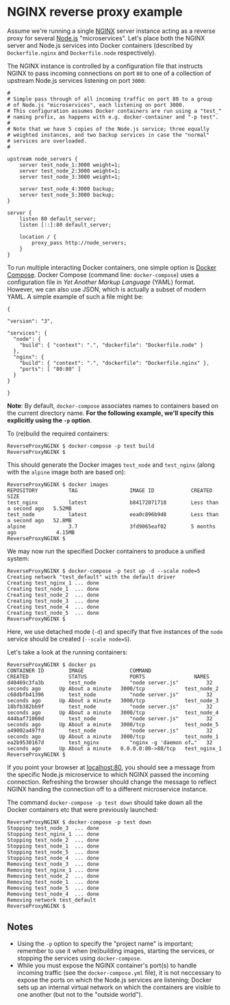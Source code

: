 # NGINX reverse proxy example

Assume we're running a single [NGINX](https://www.nginx.com/) server instance acting as a reverse proxy for several [Node.js](https://nodejs.org/en/) "microservices". Let's place both the NGINX server and Node.js services into Docker containers (described by `Dockerfile.nginx` and `Dockerfile.node` respectively).

The NGINX instance is controlled by a configuration file that instructs NGINX to pass incoming connections on port `80` to one of a collection of upstream Node.js services listening on port `3000`:

	#
	# Simple pass through of all incoming traffic on port 80 to a group
	# of Node.js "microservices", each listening on port 3000.
	# This configuration assumes Docker containers are run using a "test_"
	# naming prefix, as happens with e.g. docker-container and "-p test".
	#
	# Note that we have 5 copies of the Node.js service; three equally
	# weighted instances, and two backup services in case the "normal"
	# services are overloaded.
	#

	upstream node_servers {
		server test_node_1:3000 weight=1;
		server test_node_2:3000 weight=1;
		server test_node_3:3000 weight=1;

		server test_node_4:3000 backup;
		server test_node_5:3000 backup;
	}

	server {
		listen 80 default_server;
		listen [::]:80 default_server;

		location / {
			proxy_pass http://node_servers;
		}
	}

To run multiple interacting Docker containers, one simple option is [Docker Compose](https://docs.docker.com/compose/). Docker Compose (command line: `docker-compose`) uses a configuration file in _Yet Another Markup Language_ (YAML) format. However, we can also use JSON, which is actually a subset of modern YAML. A simple example of such a file might be:

	{

	"version": "3",

	"services": {
	  "node": {
	    "build": { "context": ".", "dockerfile": "Dockerfile.node" }
	  },
	  "nginx": {
	    "build": { "context": ".", "dockerfile": "Dockerfile.nginx" },
	    "ports": [ "80:80" ]
	  }
	}
	
	}

**Note**: By default, `docker-compose` associates names to containers based on the current directory name. **For the following example, we'll specify this explicitly using the `-p` option**.

To (re)build the required containers:

	ReverseProxyNGINX $ docker-compose -p test build
	ReverseProxyNGINX $ 

This should generate the Docker images `test_node` and `test_nginx` (along with the `alpine` image both are based on):

	ReverseProxyNGINX $ docker images
	REPOSITORY          TAG                 IMAGE ID            CREATED                  SIZE
	test_nginx          latest              b84172071718        Less than a second ago   5.52MB
	test_node           latest              eea0c896b9d8        Less than a second ago   52.8MB
	alpine              3.7                 3fd9065eaf02        5 months ago             4.15MB
	ReverseProxyNGINX $

We may now run the specified Docker containers to produce a unified system:

	ReverseProxyNGINX $ docker-compose -p test up -d --scale node=5
	Creating network "test_default" with the default driver
	Creating test_nginx_1 ... done
	Creating test_node_1  ... done
	Creating test_node_2  ... done
	Creating test_node_3  ... done
	Creating test_node_4  ... done
	Creating test_node_5  ... done
	ReverseProxyNGINX $ 

Here, we use detached mode (`-d`) and specify that five instances of the `node` service should be created (`--scale node=5`).

Let's take a look at the running containers:

	ReverseProxyNGINX $ docker ps
	CONTAINER ID        IMAGE               COMMAND                  CREATED             STATUS              PORTS                NAMES
	d40469c3fa3b        test_node           "node server.js"         32 seconds ago      Up About a minute   3000/tcp             test_node_2
	c68dbfb41396        test_node           "node server.js"         32 seconds ago      Up About a minute   3000/tcp             test_node_3
	18bfb382bb9f        test_node           "node server.js"         32 seconds ago      Up About a minute   3000/tcp             test_node_4
	444baf71060d        test_node           "node server.js"         32 seconds ago      Up About a minute   3000/tcp             test_node_5
	a49002a497fd        test_node           "node server.js"         32 seconds ago      Up About a minute   3000/tcp             test_node_1
	ea2b9530167d        test_nginx          "nginx -g 'daemon of…"   32 seconds ago      Up About a minute   0.0.0.0:80->80/tcp   test_nginx_1
	ReverseProxyNGINX $

If you point your browser at [localhost:80](http://localhost:80), you should see a message from the specific Node.js microservice to which NGINX passed the incoming connection. Refreshing the browser should change the message to reflect NGINX handing the connection off to a different microservice instance.

The command `docker-compose -p test down` should take down all the Docker containers etc that were previously launched:

	ReverseProxyNGINX $ docker-compose -p test down
	Stopping test_node_3  ... done
	Stopping test_nginx_1 ... done
	Stopping test_node_2  ... done
	Stopping test_node_1  ... done
	Stopping test_node_5  ... done
	Stopping test_node_4  ... done
	Removing test_node_3  ... done
	Removing test_nginx_1 ... done
	Removing test_node_2  ... done
	Removing test_node_1  ... done
	Removing test_node_5  ... done
	Removing test_node_4  ... done
	Removing network test_default
	ReverseProxyNGINX $ 

## Notes
  - Using the `-p` option to specify the "project name" is important; remember to use it when (re)building images, starting the services, or stopping the services using `docker-compose`.
  - While you must expose the NGINX container's port(s) to handle incoming traffic (see the `docker-compose.yml` file), it is not neccessary to expose the ports on which the Node.js services are listening; Docker sets up an internal virtual network on which the containers are visible to one another (but not to the "outside world").

